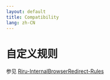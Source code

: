 ```yaml
---
layout: default
title: Compatibility
lang: zh-CN
---
```


# 自定义规则
参见 [Riru-InternalBrowserRedirect-Rules](https://github.com/Kr328/Riru-InternalBrowserRedirect-Rules)